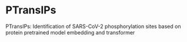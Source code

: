# PTransIPs
PTransIPs: Identification of SARS-CoV-2 phosphorylation sites based on protein pretrained model embedding and transformer
